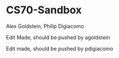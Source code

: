 # CS70-Sandbox
Alex Goldstein, Philip Digiacomo

Edit Made, should be pushed by agoldstein

Edit made, should be pushed by pdigiacomo

